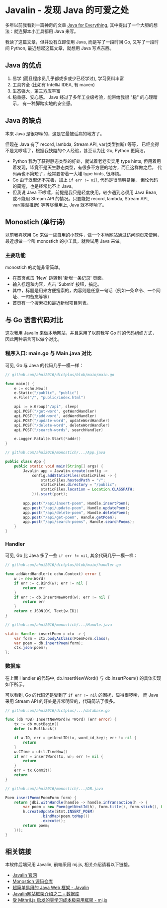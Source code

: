 # Javalin - 发现 Java 的可爱之处

多年以前我看到一篇神奇的文章 [Java for Everything](https://www.teamten.com/lawrence/writings/java-for-everything.html),
其中提出了一个大胆的想法：就连脚本小工具都用 Java 来写。

我读了这篇文章，但并没有立即使用 Java, 而是写了一段时间 Go, 又写了一段时间 Python,
最近想起这篇文章，就想用 Java 写点东西。

## Java 的优点

1. 易学 (而且程序员几乎都或多或少已经学过), 学习资料丰富
2. 工具齐全 (比如有 IntelliJ IDEA, 有 maven)
3. 生态强大，第三方库丰富
4. 稳重感、安心感。 Java 经过了多年工业级考验，能带给我很 "稳" 的心理暗示，
   有一种脚踏实地的安全感。

## Java 的缺点

本来 Java 是很啰嗦的，这是它最被诟病的地方了。

但现在 Java 有了 record, lambda, Stream API, var(类型推断) 等等，
已经变得不是太啰嗦了，根据我狭隘的个人经验，甚至认为比 Go, Python 更简洁。

- Python 我为了获得静态类型的好处，就试着老老实实用 type hints,
  但用着用着发现，毕竟不是天生静态类型，有很多不方便的地方，而且这样做之后，
  代码再也不简短了，经常要带着一大堆 type hints, 很麻烦。
- Go 由于泛型还不完善，加上 `if err != nil`, 代码是很简明易懂，
  但论代码的简短，也是经常比不上 Java。
- 但我说 Java 不啰嗦，前提是我只是轻度使用，较少遇到必须用 Java Bean,
  或不能用 Stream API 的情况。只要能把 record, lambda, Stream API,
  var(类型推断) 等等尽量用上, Java 就不啰嗦了。

## Monostich (单行诗)

以前我喜欢用 Go 来做一些自用的小软件，做一个本地网站通过访问网页来使用，
最近想做一个叫 monostich 的小工具，就尝试用 Java 来做。

### 主要功能

monostich 的功能非常简单。

- 在首页点击 'New' 跳转到 '新增一条记录' 页面。
- 输入标题和内容，点击 'Submit' 按钮，搞定。
- 其中，标题是用来方便搜索的，内容则是任意一句话（例如一条命令、一个网址、一句备忘等等）
- 首页有一个搜索框和最近新增项目列表。

## 与 Go 语言代码对比

这次我用 Javalin 来做本地网站，并且采用了以前我写 Go 时的代码组织方式，
因此两种语言可以做个对比。

### 程序入口: main.go 与 Main.java 对比

可见, Go 与 Java 的代码几乎一模一样：

```go
// github.com/ahui2016/dictplus/blob/main/main.go

func main() {
	e := echo.New()
	e.Static("/public", "public")
	e.File("/", "public/index.html")

	api := e.Group("/api", sleep)
	api.POST("/get-word", getWordHandler)
	api.POST("/add-word", addWordHandler)
	api.POST("/update-word", updateWordHandler)
	api.POST("/delete-word", deleteWordHandler)
	api.POST("/search-words", searchHandler)

	e.Logger.Fatal(e.Start(*addr))
}
```

```java
// github.com/ahui2016/monostich/.../App.java

public class App {
    public static void main(String[] args) {
        Javalin app = Javalin.create(config ->
            config.addStaticFiles(staticFiles -> {
                staticFiles.hostedPath = "/";
                staticFiles.directory = "/public";
                staticFiles.location = Location.CLASSPATH;
            })).start(port);
    
        app.post("/api/insert-poem", Handle.insertPoem);
        app.post("/api/update-poem", Handle.updatePoem);
        app.post("/api/delete-poem", Handle.deletePoem);
        app.post("/api/get-poem", Handle.getPoem);
        app.post("/api/search-poems", Handle.searchPoems);
    }
}
```

### Handler

可见, Go 比 Java 多了一些 `if err != nil`, 其余代码几乎一模一样：

```go
// github.com/ahui2016/dictplus/blob/main/handler.go

func addWordHandler(c echo.Context) error {
	w := new(Word)
	if err := c.Bind(w); err != nil {
		return err
	}
	if err := db.InsertNewWord(w); err != nil {
		return err
	}
	return c.JSON(OK, Text{w.ID})
}
```

```java
// github.com/ahui2016/monostich/.../Handle.java

static Handler insertPoem = ctx -> {
    var form = ctx.bodyAsClass(PoemForm.class);
    var poem = db.insertPoem(form);
    ctx.json(poem);
};
```

### 数据库

在上面 Handler 的代码中, db.InsertNewWord() 与 db.insertPoem() 的具体实现如下所示。

可以看到, Go 的代码还是受到了 `if err != nil` 的困扰，显得很啰嗦，
而 Java 采用 Stream API 的好处是非常明显的，代码简洁了很多。

```go
// github.com/ahui2016/dictplus/.../database.go

func (db *DB) InsertNewWord(w *Word) (err error) {
	tx := db.mustBegin()
	defer tx.Rollback()

	if w.ID, err = getNextID(tx, word_id_key); err != nil {
		return
	}
	w.CTime = util.TimeNow()
	if err = insertWord(tx, w); err != nil {
		return
	}
	err = tx.Commit()
	return
}
```

```java
// github.com/ahui2016/monostich/.../DB.java

Poem insertPoem(PoemForm form) {
    return jdbi.withHandle(handle -> handle.inTransaction(h -> {
        var poem = new Poem(getNextId(h), form.title(), form.stich(), Util.now());
        h.createUpdate(Stmt.INSERT_POEM)
                .bindMap(poem.toMap())
                .execute();
        return poem;
    }));
}
```

## 相关链接

本软件后端采用 Javalin, 前端采用 mj.js, 相关介绍请看以下链接。

- [Javalin 官网](https://javalin.io/)
- [Monostich 源码仓库](https://github.com/ahui2016/monostich/)
- [超简单易用的 Java Web 框架 - Javalin](https://geeknote.net/SuperMild/posts/1428)
- [Javalin网站框架介绍之二 - 数据库](https://geeknote.net/SuperMild/posts/1430)
- [受 Mithril.js 启发的零学习成本极易用框架 - mj.js](https://geeknote.net/SuperMild/posts/1450)